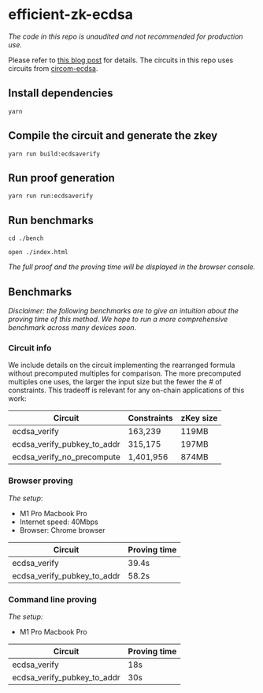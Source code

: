 # efficient-zk-ecdsa

_The code in this repo is unaudited and not recommended for production use._

Please refer to [this blog post](https://personaelabs.org/posts/efficient-ecdsa-1/) for details. The circuits in this repo uses circuits from [circom-ecdsa](https://github.com/0xPARC/circom-ecdsa).

## Install dependencies

```
yarn
```

## Compile the circuit and generate the zkey

```
yarn run build:ecdsaverify
```

## Run proof generation

```
yarn run run:ecdsaverify
```

## Run benchmarks

```
cd ./bench
```

```
open ./index.html
```

_The full proof and the proving time will be displayed in the browser console._

## Benchmarks

_Disclaimer: the following benchmarks are to give an intuition about the proving time of this method. We hope to run a more comprehensive benchmark across many devices soon._

### Circuit info

We include details on the circuit implementing the rearranged formula without precomputed multiples for comparison. The more precomputed multiples one uses, the larger the input size but the fewer the # of constraints. This tradeoff is relevant for any on-chain applications of this work:

| Circuit                     | Constraints | zKey size |
| --------------------------- | ----------- | --------- |
| ecdsa_verify                | 163,239     | 119MB     |
| ecdsa_verify_pubkey_to_addr | 315,175     | 197MB     |
| ecdsa_verify_no_precompute  | 1,401,956   | 874MB     |

### Browser proving

_The setup_:

- M1 Pro Macbook Pro
- Internet speed: 40Mbps
- Browser: Chrome browser

| Circuit                     | Proving time |
| --------------------------- | ------------ |
| ecdsa_verify                | 39.4s        |
| ecdsa_verify_pubkey_to_addr | 58.2s        |

### Command line proving

_The setup:_

- M1 Pro Macbook Pro

| Circuit                     | Proving time |
| --------------------------- | ------------ |
| ecdsa_verify                | 18s          |
| ecdsa_verify_pubkey_to_addr | 30s          |
